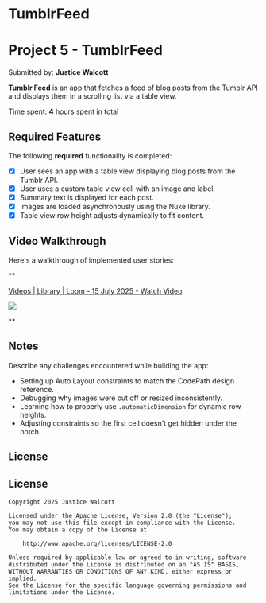 # TumblrFeed
# Project 5 - TumblrFeed

Submitted by: **Justice Walcott**

**Tumblr Feed** is an app that fetches a feed of blog posts from the Tumblr API and displays them in a scrolling list via a table view.

Time spent: **4** hours spent in total

## Required Features

The following **required** functionality is completed:

- [x] User sees an app with a table view displaying blog posts from the Tumblr API.
- [x] User uses a custom table view cell with an image and label.
- [x] Summary text is displayed for each post.
- [x] Images are loaded asynchronously using the Nuke library.
- [x] Table view row height adjusts dynamically to fit content.

## Video Walkthrough

Here's a walkthrough of implemented user stories:

**<div>
    <a href="https://www.loom.com/share/d52e5a3530934df8a1ab066ad5ec4bab">
      <p>Videos | Library | Loom - 15 July 2025 - Watch Video</p>
    </a>
    <a href="https://www.loom.com/share/d52e5a3530934df8a1ab066ad5ec4bab">
      <img style="max-width:300px;" src="https://cdn.loom.com/sessions/thumbnails/d52e5a3530934df8a1ab066ad5ec4bab-309c27140826e8f7-full-play.gif">
    </a>
  </div>**

## Notes

Describe any challenges encountered while building the app:

- Setting up Auto Layout constraints to match the CodePath design reference.
- Debugging why images were cut off or resized inconsistently.
- Learning how to properly use `.automaticDimension` for dynamic row heights.
- Adjusting constraints so the first cell doesn't get hidden under the notch.

## License
## License

    Copyright 2025 Justice Walcott

    Licensed under the Apache License, Version 2.0 (the "License");
    you may not use this file except in compliance with the License.
    You may obtain a copy of the License at

        http://www.apache.org/licenses/LICENSE-2.0

    Unless required by applicable law or agreed to in writing, software
    distributed under the License is distributed on an "AS IS" BASIS,
    WITHOUT WARRANTIES OR CONDITIONS OF ANY KIND, either express or implied.
    See the License for the specific language governing permissions and
    limitations under the License.

